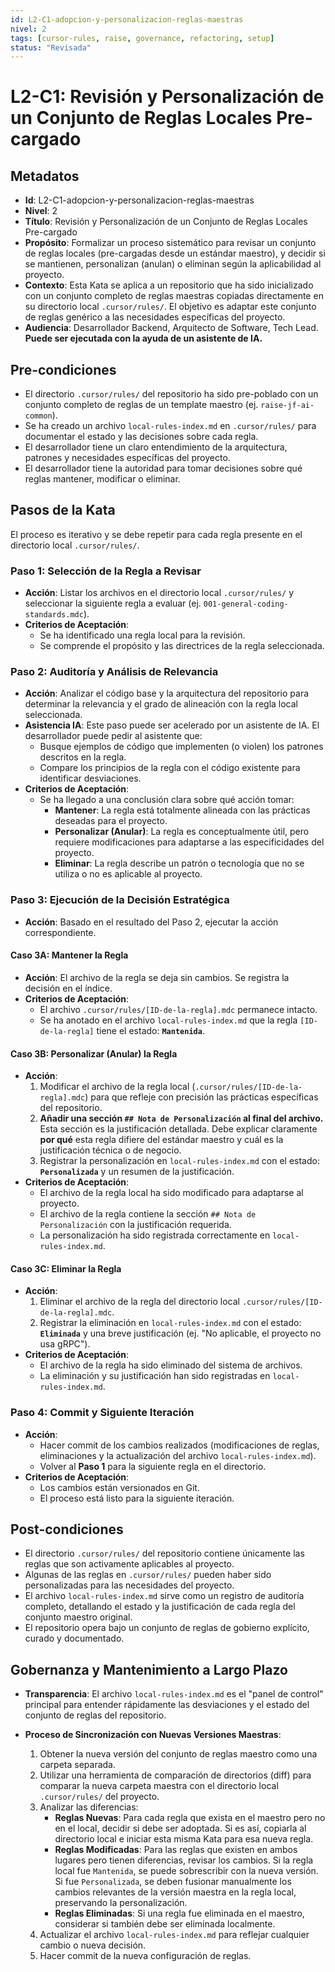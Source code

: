 ```yaml
---
id: L2-C1-adopcion-y-personalizacion-reglas-maestras
nivel: 2
tags: [cursor-rules, raise, governance, refactoring, setup]
status: "Revisada"
---
```

# L2-C1: Revisión y Personalización de un Conjunto de Reglas Locales Pre-cargado

## Metadatos

- **Id**: L2-C1-adopcion-y-personalizacion-reglas-maestras
- **Nivel**: 2
- **Título**: Revisión y Personalización de un Conjunto de Reglas Locales Pre-cargado
- **Propósito**: Formalizar un proceso sistemático para revisar un conjunto de reglas locales (pre-cargadas desde un estándar maestro), y decidir si se mantienen, personalizan (anulan) o eliminan según la aplicabilidad al proyecto.
- **Contexto**: Esta Kata se aplica a un repositorio que ha sido inicializado con un conjunto completo de reglas maestras copiadas directamente en su directorio local `.cursor/rules/`. El objetivo es adaptar este conjunto de reglas genérico a las necesidades específicas del proyecto.
- **Audiencia**: Desarrollador Backend, Arquitecto de Software, Tech Lead. **Puede ser ejecutada con la ayuda de un asistente de IA.**

## Pre-condiciones

- El directorio `.cursor/rules/` del repositorio ha sido pre-poblado con un conjunto completo de reglas de un template maestro (ej. `raise-jf-ai-common`).
- Se ha creado un archivo `local-rules-index.md` en `.cursor/rules/` para documentar el estado y las decisiones sobre cada regla.
- El desarrollador tiene un claro entendimiento de la arquitectura, patrones y necesidades específicas del proyecto.
- El desarrollador tiene la autoridad para tomar decisiones sobre qué reglas mantener, modificar o eliminar.

## Pasos de la Kata

El proceso es iterativo y se debe repetir para cada regla presente en el directorio local `.cursor/rules/`.

### Paso 1: Selección de la Regla a Revisar

- **Acción**: Listar los archivos en el directorio local `.cursor/rules/` y seleccionar la siguiente regla a evaluar (ej. `001-general-coding-standards.mdc`).
- **Criterios de Aceptación**:
  - Se ha identificado una regla local para la revisión.
  - Se comprende el propósito y las directrices de la regla seleccionada.

### Paso 2: Auditoría y Análisis de Relevancia

- **Acción**: Analizar el código base y la arquitectura del repositorio para determinar la relevancia y el grado de alineación con la regla local seleccionada.
- **Asistencia IA**: Este paso puede ser acelerado por un asistente de IA. El desarrollador puede pedir al asistente que:
    - Busque ejemplos de código que implementen (o violen) los patrones descritos en la regla.
    - Compare los principios de la regla con el código existente para identificar desviaciones.
- **Criterios de Aceptación**:
  - Se ha llegado a una conclusión clara sobre qué acción tomar:
    - **Mantener**: La regla está totalmente alineada con las prácticas deseadas para el proyecto.
    - **Personalizar (Anular)**: La regla es conceptualmente útil, pero requiere modificaciones para adaptarse a las especificidades del proyecto.
    - **Eliminar**: La regla describe un patrón o tecnología que no se utiliza o no es aplicable al proyecto.

### Paso 3: Ejecución de la Decisión Estratégica

- **Acción**: Basado en el resultado del Paso 2, ejecutar la acción correspondiente.

#### Caso 3A: Mantener la Regla

- **Acción**: El archivo de la regla se deja sin cambios. Se registra la decisión en el índice.
- **Criterios de Aceptación**:
  - El archivo `.cursor/rules/[ID-de-la-regla].mdc` permanece intacto.
  - Se ha anotado en el archivo `local-rules-index.md` que la regla `[ID-de-la-regla]` tiene el estado: **`Mantenida`**.

#### Caso 3B: Personalizar (Anular) la Regla

- **Acción**:
  1. Modificar el archivo de la regla local (`.cursor/rules/[ID-de-la-regla].mdc`) para que refleje con precisión las prácticas específicas del repositorio.
  2. **Añadir una sección `## Nota de Personalización` al final del archivo.** Esta sección es la justificación detallada. Debe explicar claramente **por qué** esta regla difiere del estándar maestro y cuál es la justificación técnica o de negocio.
  3. Registrar la personalización en `local-rules-index.md` con el estado: **`Personalizada`** y un resumen de la justificación.
- **Criterios de Aceptación**:
  - El archivo de la regla local ha sido modificado para adaptarse al proyecto.
  - El archivo de la regla contiene la sección `## Nota de Personalización` con la justificación requerida.
  - La personalización ha sido registrada correctamente en `local-rules-index.md`.

#### Caso 3C: Eliminar la Regla

- **Acción**:
  1. Eliminar el archivo de la regla del directorio local `.cursor/rules/[ID-de-la-regla].mdc`.
  2. Registrar la eliminación en `local-rules-index.md` con el estado: **`Eliminada`** y una breve justificación (ej. "No aplicable, el proyecto no usa gRPC").
- **Criterios de Aceptación**:
  - El archivo de la regla ha sido eliminado del sistema de archivos.
  - La eliminación y su justificación han sido registradas en `local-rules-index.md`.

### Paso 4: Commit y Siguiente Iteración

- **Acción**:
  - Hacer commit de los cambios realizados (modificaciones de reglas, eliminaciones y la actualización del archivo `local-rules-index.md`).
  - Volver al **Paso 1** para la siguiente regla en el directorio.
- **Criterios de Aceptación**:
  - Los cambios están versionados en Git.
  - El proceso está listo para la siguiente iteración.

## Post-condiciones

- El directorio `.cursor/rules/` del repositorio contiene únicamente las reglas que son activamente aplicables al proyecto.
- Algunas de las reglas en `.cursor/rules/` pueden haber sido personalizadas para las necesidades del proyecto.
- El archivo `local-rules-index.md` sirve como un registro de auditoría completo, detallando el estado y la justificación de cada regla del conjunto maestro original.
- El repositorio opera bajo un conjunto de reglas de gobierno explícito, curado y documentado.

## Gobernanza y Mantenimiento a Largo Plazo

- **Transparencia**: El archivo `local-rules-index.md` es el "panel de control" principal para entender rápidamente las desviaciones y el estado del conjunto de reglas del repositorio.

- **Proceso de Sincronización con Nuevas Versiones Maestras**:
  1. Obtener la nueva versión del conjunto de reglas maestro como una carpeta separada.
  2. Utilizar una herramienta de comparación de directorios (diff) para comparar la nueva carpeta maestra con el directorio local `.cursor/rules/` del proyecto.
  3. Analizar las diferencias:
      - **Reglas Nuevas**: Para cada regla que exista en el maestro pero no en el local, decidir si debe ser adoptada. Si es así, copiarla al directorio local e iniciar esta misma Kata para esa nueva regla.
      - **Reglas Modificadas**: Para las reglas que existen en ambos lugares pero tienen diferencias, revisar los cambios. Si la regla local fue `Mantenida`, se puede sobrescribir con la nueva versión. Si fue `Personalizada`, se deben fusionar manualmente los cambios relevantes de la versión maestra en la regla local, preservando la personalización.
      - **Reglas Eliminadas**: Si una regla fue eliminada en el maestro, considerar si también debe ser eliminada localmente.
  4. Actualizar el archivo `local-rules-index.md` para reflejar cualquier cambio o nueva decisión.
  5. Hacer commit de la nueva configuración de reglas.
